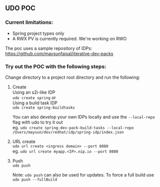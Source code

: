 ## UDO POC

### Current limitations:
- Spring project types only
- A RWX PV is currently required. We're working on RWO

The poc uses a sample repository of IDPs: https://github.com/maysunfaisal/iterative-dev-packs

### Try out the POC with the following steps:

Change directory to a project root directory and run the following:
1. Create  
    Using an s2i-like IDP  
    `udo create spring`
    or  
    Using a build task IDP  
    `udo create spring-buildtasks`  

    You can also develop your own IDPs locally and use the `--local-repo` flag with udo to try it out  
    eg. `udo create spring-dev-pack-build-tasks --local-repo /Users/maysun/dev/redhat/idp/spring-idp/index.json`  

2. URL create  
    `udo url create <ingress domain> --port 8080`  
    eg. `udo url create myapp.<IP>.nip.io --port 8080`  
    
3. Push  
    `udo push`  

    Note: `udo push` can also be used for updates. To force a full build use `udo push --fullBuild`  
